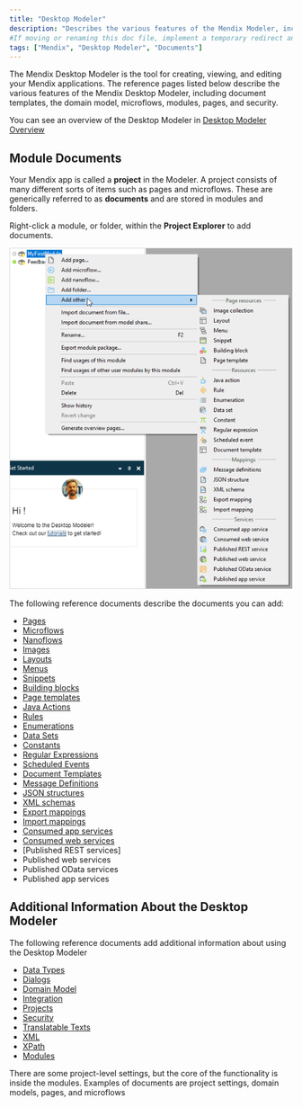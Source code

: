 ```yaml
---
title: "Desktop Modeler"
description: "Describes the various features of the Mendix Modeler, including document templates, the domain model, microflows, modules, pages, and security."
#If moving or renaming this doc file, implement a temporary redirect and let the respective team know they should update the URL in the product. See Mapping to Products for more details.
tags: ["Mendix", "Desktop Modeler", "Documents"]
---
```


The Mendix Desktop Modeler is the tool for creating, viewing, and editing your Mendix applications. The reference pages listed below describe the various features of the Mendix Desktop Modeler, including document templates, the domain model, microflows, modules, pages, and security.

You can see an overview of the Desktop Modeler in [Desktop Modeler Overview](desktop-modeler-overview)

## Module Documents

Your Mendix app is called a **project** in the Modeler. A project consists of many different sorts of items such as pages and microflows. These are generically referred to as **documents** and are stored in modules and folders.

Right-click a module, or folder, within the **Project Explorer** to add documents.

![Right-Click menu in the project explorer](attachments/desktop-modeler/add-document.png)

The following reference documents describe the documents you can add:

* [Pages](pages)
* [Microflows](microflows)
* [Nanoflows](nanoflows)
* [Images](images)
* [Layouts](layout)
* [Menus](menu)
* [Snippets](snippet)
* [Building blocks](building-block)
* [Page templates](page-templates)
* [Java Actions](java-actions)
* [Rules](rules)
* [Enumerations](enumerations)
* [Data Sets](data-sets)
* [Constants](constants)
* [Regular Expressions](regular-expressions)
* [Scheduled Events](scheduled-events)
* [Document Templates](document-templates)
* [Message Definitions](message-definitions)
* [JSON structures](json-structures)
* [XML schemas](xml-schemas)
* [Export mappings](export-mappings)
* [Import mappings](import-mappings)
* [Consumed app services](consumed-app-services)
* [Consumed web services](consumed-web-services)
* [Published REST services]
* Published web services
* Published OData services
* Published app services

## Additional Information About the Desktop Modeler

The following reference documents add additional information about using the Desktop Modeler

* [Data Types](data-types)
* [Dialogs](dialogs)
* [Domain Model](domain-model)
* [Integration](integration)
* [Projects](project)
* [Security](security)
* [Translatable Texts](translatable-texts)
* [XML](xml-reference-guide)
* [XPath](xpath)
* [Modules](modules)

 There are some project-level settings, but the core of the functionality is inside the modules. Examples of documents are project settings, domain models, pages, and microflows
